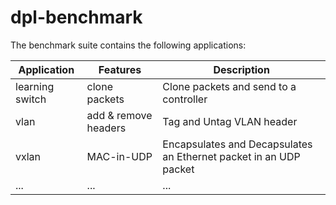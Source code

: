 # dpl-benchmark

The benchmark suite contains the following applications:


|   Application   |       Features       |                            Description                            |
| --------------- | -------------------- | ----------------------------------------------------------------- |
| learning switch | clone packets        | Clone packets and send to a controller                            |
| vlan            | add & remove headers | Tag and Untag VLAN header                                         |
| vxlan           | MAC-in-UDP           | Encapsulates and Decapsulates an Ethernet packet in an UDP packet |
| ...             | ...                  | ...                                                               |
